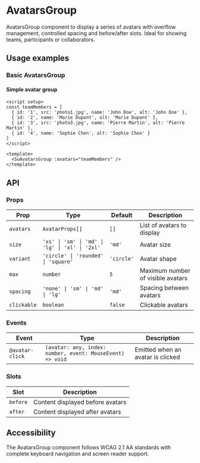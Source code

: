 # AvatarsGroup

AvatarsGroup component to display a series of avatars with overflow management, controlled spacing and before/after slots. Ideal for showing teams, participants or collaborators.

## Usage examples

### Basic AvatarsGroup

<div class="component-demo">
  <div class="demo-section">
    <h4>Simple avatar group</h4>
    <div class="demo-inputs">
      <SuAvatarsGroup 
        :avatars="[
          { id: '1', src: 'https://images.pexels.com/photos/1043471/pexels-photo-1043471.jpeg?auto=compress&cs=tinysrgb&w=100', name: 'John Doe', alt: 'John Doe' },
          { id: '2', name: 'Marie Dupont', alt: 'Marie Dupont' },
          { id: '3', src: 'https://images.pexels.com/photos/1239291/pexels-photo-1239291.jpeg?auto=compress&cs=tinysrgb&w=100', name: 'Pierre Martin', alt: 'Pierre Martin' },
          { id: '4', name: 'Sophie Chen', alt: 'Sophie Chen' }
        ]"
      />
    </div>
  </div>
</div>

```vue
<script setup>
const teamMembers = [
  { id: '1', src: 'photo1.jpg', name: 'John Doe', alt: 'John Doe' },
  { id: '2', name: 'Marie Dupont', alt: 'Marie Dupont' },
  { id: '3', src: 'photo3.jpg', name: 'Pierre Martin', alt: 'Pierre Martin' },
  { id: '4', name: 'Sophie Chen', alt: 'Sophie Chen' }
]
</script>

<template>
  <SuAvatarsGroup :avatars="teamMembers" />
</template>
```

## API

### Props

| Prop | Type | Default | Description |
|------|------|---------|-------------|
| `avatars` | `AvatarProps[]` | `[]` | List of avatars to display |
| `size` | `'xs' \| 'sm' \| 'md' \| 'lg' \| 'xl' \| '2xl'` | `'md'` | Avatar size |
| `variant` | `'circle' \| 'rounded' \| 'square'` | `'circle'` | Avatar shape |
| `max` | `number` | `5` | Maximum number of visible avatars |
| `spacing` | `'none' \| 'sm' \| 'md' \| 'lg'` | `'md'` | Spacing between avatars |
| `clickable` | `boolean` | `false` | Clickable avatars |

### Events

| Event | Type | Description |
|-------|------|-------------|
| `@avatar-click` | `(avatar: any, index: number, event: MouseEvent) => void` | Emitted when an avatar is clicked |

### Slots

| Slot | Description |
|------|-------------|
| `before` | Content displayed before avatars |
| `after` | Content displayed after avatars |

## Accessibility

The AvatarsGroup component follows WCAG 2.1 AA standards with complete keyboard navigation and screen reader support.